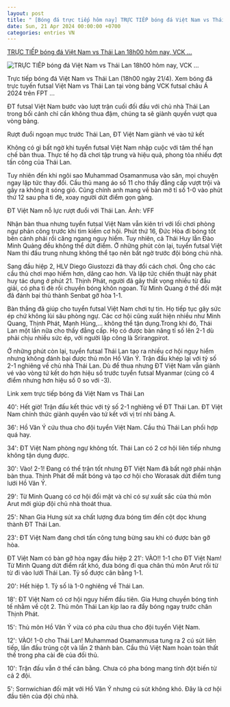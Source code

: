 ```yaml
---
layout: post
title: " [Bóng đá trực tiếp hôm nay] TRỰC TIẾP bóng đá Việt Nam vs Thái Lan 18h00 hôm nay, VCK ..."
date: Sun, 21 Apr 2024 00:00:00 +0700
categories: entries VN
---
```

[TRỰC TIẾP bóng đá Việt Nam vs Thái Lan 18h00 hôm nay, VCK ...](https://thethaovanhoa.vn/truc-tiep-bong-da-viet-nam-vs-thai-lan-18h00-hom-nay-vck-futsal-chau-a-2024-20240420164031034.htm)

![TRỰC TIẾP bóng đá Việt Nam vs Thái Lan 18h00 hôm nay, VCK ...](https://thethaovanhoa.mediacdn.vn/thumb_w/1200/372676912336973824/2024/4/21/osa-17136993683092012254933-64-0-692-1200-crop-1713701926959872887233.jpg)

Trực tiếp bóng đá Việt Nam vs Thái Lan (18h00 ngày 21/4). Xem bóng đá trực tuyến futsal Việt Nam vs Thái Lan tại vòng bảng VCK futsal châu Á 2024 trên FPT ...

ĐT futsal Việt Nam bước vào lượt trận cuối đối đầu với chủ nhà Thái Lan trong bối cảnh chỉ cần không thua đậm, chúng ta sẽ giành quyền vượt qua vòng bảng.

Rượt đuổi ngoạn mục trước Thái Lan, ĐT Việt Nam giành vé vào tứ kết

Không có gì bất ngờ khi tuyển futsal Việt Nam nhập cuộc với tâm thế hạn chế bàn thua. Thực tế họ đã chơi tập trung và hiệu quả, phong tỏa nhiều đợt tấn công của Thái Lan.

Tuy nhiên đến khi ngôi sao Muhammad Osamanmusa vào sân, mọi chuyện ngay lập tức thay đổi. Cầu thủ mang áo số 11 cho thấy đẳng cấp vượt trội và gây ra không ít sóng gió. Cũng chính anh mang về bàn mở tỉ số 1-0 vào phút thứ 12 sau pha tì đè, xoay người dứt điểm gọn gàng.

ĐT Việt Nam nỗ lực rượt đuổi với Thái Lan. Ảnh: VFF

Nhận bàn thua nhưng tuyển futsal Việt Nam vẫn kiên trì với lối chơi phòng ngự phản công trước khi tìm kiếm cơ hội. Phút thứ 16, Đức Hòa đi bóng tốt bên cánh phải rồi căng ngang nguy hiểm. Tuy nhiên, cả Thái Huy lẫn Đào Minh Quảng đều không thể dứt điểm. Ở những phút còn lại, tuyển futsal Việt Nam thi đấu trung nhưng không thể tạo nên bất ngờ trước đội bóng chủ nhà.

Sang đầu hiệp 2, HLV Diego Giustozzi đã thay đổi cách chơi. Ông cho các cầu thủ chơi mạo hiểm hơn, dâng cao hơn. Và lập tức chiến thuật này phát huy tác dụng ở phút 21. Thịnh Phát, người đã gây thất vọng nhiều từ đầu giải, có pha tì đè rồi chuyền bóng khôn ngoan. Từ Minh Quang ở thế đối mặt đã đánh bại thủ thành Senbat gỡ hòa 1-1.

Bàn thắng đã giúp cho tuyển futsal Việt Nam chơi tự tin. Họ tiếp tục gây sức ép chứ không lùi sâu phòng ngự. Các cơ hội cũng xuất hiện nhiều như Minh Quang, Thịnh Phát, Mạnh Hùng,… không thể tận dụng.Trong khi đó, Thái Lan một lần nữa cho thấy đẳng cấp. Họ có được bàn nâng tỉ số lên 2-1 dù phải chịu nhiều sức ép, với người lập công là Srirangpirot.

Ở những phút còn lại, tuyển futsal Thái Lan tạo ra nhiều cơ hội nguy hiểm nhưng không đánh bại được thủ môn Hồ Văn Ý. Trận đấu khép lại với tỷ số 2-1 nghiêng về chủ nhà Thái Lan. Dù để thua nhưng ĐT Việt Nam vẫn giành vé vào vòng tứ kết do hơn hiệu số trước tuyển futsal Myanmar (cùng có 4 điểm nhưng hơn hiệu số 0 so với -3).

Link xem trực tiếp bóng đá Việt Nam vs Thái Lan



40': Hết giờ! Trận đấu kết thúc với tỷ số 2-1 nghiêng về ĐT Thái Lan. ĐT Việt Nam chính thức giành quyền vào tứ kết với vị trí nhì bảng A.

36': Hồ Văn Ý cứu thua cho đội tuyển Việt Nam. Cầu thủ Thái Lan phối hợp quá hay.

34': ĐT Việt Nam phòng ngự không tốt. Thái Lan có 2 cơ hội liên tiếp nhưng không tận dụng được.

30': Vào! 2-1! Đang có thế trận tốt nhưng ĐT Việt Nam đã bất ngờ phải nhận bàn thua. Thịnh Phát để mất bóng và tạo cơ hội cho Worasak dứt điểm tung lưới Hồ Văn Ý.





29': Từ Minh Quang có cơ hội đối mặt và chỉ có sự xuất sắc của thủ môn Arut mới giúp đội chủ nhà thoát thua.



25': Nhan Gia Hưng sút xa chất lượng đưa bóng tìm đến cột dọc khung thành ĐT Thái Lan.



23': ĐT Việt Nam đang chơi tấn công tưng bừng sau khi có được bàn gỡ hòa.





ĐT Việt Nam có bàn gỡ hòa ngay đầu hiệp 2 21': VÀO!! 1-1 cho ĐT Việt Nam! Từ Minh Quang dứt điểm rất khó, đưa bóng đi qua chân thủ môn Arut rồi từ từ đi vào lưới Thái Lan. Tỷ số được cân bằng 1-1.





20': Hết hiệp 1. Tỷ số là 1-0 nghiêng về Thái Lan.

18': ĐT Việt Nam có cơ hội nguy hiểm đầu tiên. Gia Hưng chuyền bóng tinh tế nhằm về cột 2. Thủ môn Thái Lan kịp lao ra đẩy bóng ngay trước chân Thịnh Phát.

15': Thủ môn Hồ Văn Ý vừa có pha cứu thua cho đội tuyển Việt Nam.



12': VÀO! 1-0 cho Thái Lan! Muhammad Osamanmusa tung ra 2 cú sút liên tiếp, lần đầu trúng cột và lần 2 thành bàn. Cầu thủ Việt Nam hoàn toàn thất thế trong pha cài đè của đối thủ.

10': Trận đấu vẫn ở thế cân bằng. Chưa có pha bóng mang tính đột biến từ cả 2 đội.



5': Sornwichian đối mặt với Hồ Văn Ý nhưng cú sút không khó. Đây là cơ hội đầu tiên của đội chủ nhà.

